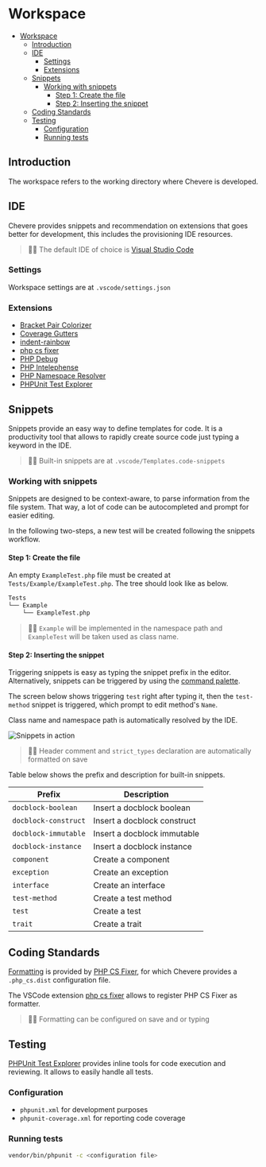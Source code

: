 # Workspace

- [Workspace](#workspace)
  - [Introduction](#introduction)
  - [IDE](#ide)
    - [Settings](#settings)
    - [Extensions](#extensions)
  - [Snippets](#snippets)
    - [Working with snippets](#working-with-snippets)
      - [Step 1: Create the file](#step-1-create-the-file)
      - [Step 2: Inserting the snippet](#step-2-inserting-the-snippet)
  - [Coding Standards](#coding-standards)
  - [Testing](#testing)
    - [Configuration](#configuration)
    - [Running tests](#running-tests)

## Introduction

The workspace refers to the working directory where Chevere is developed. 

## IDE

Chevere provides snippets and recommendation on extensions that goes better for development, this includes the provisioning IDE resources.

> 🧔🏾 The default IDE of choice is [Visual Studio Code](https://code.visualstudio.com/)

### Settings

Workspace settings are at `.vscode/settings.json`

### Extensions

* [Bracket Pair Colorizer](https://marketplace.visualstudio.com/items?itemName=CoenraadS.bracket-pair-colorizer)
* [Coverage Gutters](https://marketplace.visualstudio.com/items?itemName=ryanluker.vscode-coverage-gutters)
* [indent-rainbow](https://marketplace.visualstudio.com/items?itemName=oderwat.indent-rainbow)
* [php cs fixer](https://marketplace.visualstudio.com/items?itemName=junstyle.php-cs-fixer)
* [PHP Debug](https://marketplace.visualstudio.com/items?itemName=felixfbecker.php-debug)
* [PHP Intelephense](https://marketplace.visualstudio.com/items?itemName=bmewburn.vscode-intelephense-client)
* [PHP Namespace Resolver](https://marketplace.visualstudio.com/items?itemName=MehediDracula.php-namespace-resolver)
* [PHPUnit Test Explorer](https://marketplace.visualstudio.com/items?itemName=recca0120.vscode-phpunit)

## Snippets

Snippets provide an easy way to define templates for code. It is a productivity tool that allows to rapidly create source code just typing a keyword in the IDE.

> 👍🏾 Built-in snippets are at `.vscode/Templates.code-snippets`

### Working with snippets

Snippets are designed to be context-aware, to parse information from the file system. That way, a lot of code can be autocompleted and prompt for easier editing.

In the following two-steps, a new test will be created following the snippets workflow.

#### Step 1: Create the file

An empty `ExampleTest.php` file must be created at `Tests/Example/ExampleTest.php`. The tree should look like as below.

```bash
Tests
└── Example
    └── ExampleTest.php
```
> 🧙🏾 `Example` will be implemented in the namespace path and `ExampleTest` will be taken used as class name.

#### Step 2: Inserting the snippet

Triggering snippets is easy as typing the snippet prefix in the editor. Alternatively, snippets can be triggered by using the [command palette](https://code.visualstudio.com/docs/getstarted/userinterface#_command-palette).

The screen below shows triggering `test` right after typing it, then the `test-method` snippet is triggered, which prompt to edit method's `Name`.

Class name and namespace path is automatically resolved by the IDE.

![Snippets in action](./../src/screen/snippets-in-action.gif "Snippets in action")

> 🧙🏾 Header comment and `strict_types` declaration are automatically formatted on save

Table below shows the prefix and description for built-in snippets.

| Prefix               | Description                 |
| -------------------- | --------------------------- |
| `docblock-boolean`   | Insert a docblock boolean   |
| `docblock-construct` | Insert a docblock construct |
| `docblock-immutable` | Insert a docblock immutable |
| `docblock-instance`  | Insert a docblock instance  |
| `component`          | Create a component          |
| `exception`          | Create an exception         |
| `interface`          | Create an interface         |
| `test-method`        | Create a test method        |
| `test`               | Create a test               |
| `trait`              | Create a trait              |

## Coding Standards

[Formatting](https://code.visualstudio.com/docs/editor/codebasics#_formatting) is provided by [PHP CS Fixer](https://github.com/FriendsOfPHP/PHP-CS-Fixer), for which Chevere provides a `.php_cs.dist` configuration file.

The VSCode extension [php cs fixer](https://marketplace.visualstudio.com/items?itemName=junstyle.php-cs-fixer) allows to register PHP CS Fixer as formatter.

> 🧙🏾 Formatting can be configured on save and or typing

## Testing

[PHPUnit Test Explorer](https://marketplace.visualstudio.com/items?itemName=recca0120.vscode-phpunit) provides inline tools for code execution and reviewing. It allows to easily handle all tests.

### Configuration

* `phpunit.xml` for development purposes
* `phpunit-coverage.xml` for reporting code coverage

### Running tests

```bash
vendor/bin/phpunit -c <configuration file>
```

